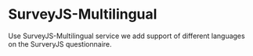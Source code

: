 # SurveyJS-Multilingual
Use SurveyJS-Multilingual service we add support of different languages on the SurveryJS questionnaire. 
